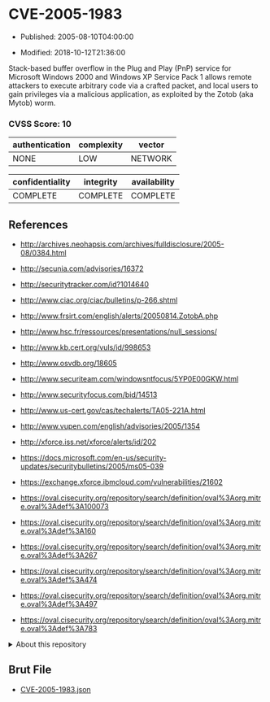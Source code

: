 # CVE-2005-1983

- Published: 2005-08-10T04:00:00

- Modified: 2018-10-12T21:36:00

Stack-based buffer overflow in the Plug and Play (PnP) service for Microsoft Windows 2000 and Windows XP Service Pack 1 allows remote attackers to execute arbitrary code via a crafted packet, and local users to gain privileges via a malicious application, as exploited by the Zotob (aka Mytob) worm.

### CVSS Score: **10**

| authentication | complexity | vector |
| --- | --- | --- |
| NONE | LOW | NETWORK |

| confidentiality | integrity | availability |
| --- | --- | --- |
| COMPLETE | COMPLETE | COMPLETE |

## References

* http://archives.neohapsis.com/archives/fulldisclosure/2005-08/0384.html

* http://secunia.com/advisories/16372

* http://securitytracker.com/id?1014640

* http://www.ciac.org/ciac/bulletins/p-266.shtml

* http://www.frsirt.com/english/alerts/20050814.ZotobA.php

* http://www.hsc.fr/ressources/presentations/null_sessions/

* http://www.kb.cert.org/vuls/id/998653

* http://www.osvdb.org/18605

* http://www.securiteam.com/windowsntfocus/5YP0E00GKW.html

* http://www.securityfocus.com/bid/14513

* http://www.us-cert.gov/cas/techalerts/TA05-221A.html

* http://www.vupen.com/english/advisories/2005/1354

* http://xforce.iss.net/xforce/alerts/id/202

* https://docs.microsoft.com/en-us/security-updates/securitybulletins/2005/ms05-039

* https://exchange.xforce.ibmcloud.com/vulnerabilities/21602

* https://oval.cisecurity.org/repository/search/definition/oval%3Aorg.mitre.oval%3Adef%3A100073

* https://oval.cisecurity.org/repository/search/definition/oval%3Aorg.mitre.oval%3Adef%3A160

* https://oval.cisecurity.org/repository/search/definition/oval%3Aorg.mitre.oval%3Adef%3A267

* https://oval.cisecurity.org/repository/search/definition/oval%3Aorg.mitre.oval%3Adef%3A474

* https://oval.cisecurity.org/repository/search/definition/oval%3Aorg.mitre.oval%3Adef%3A497

* https://oval.cisecurity.org/repository/search/definition/oval%3Aorg.mitre.oval%3Adef%3A783

<details>
<summary>About this repository</summary> 

  This repository is part of the project [Live Hack CVE](https://github.com/Live-Hack-CVE). Main website can be found [www.live-hack.org](https://www.live-hack.org) 
  
  Made by [Sn0wAlice](https://github.com/Sn0wAlice) for the people that care about security and need to have a feed of the latest CVEs. Hope you enjoy it, don't forget to star the repo and follow me on [Twitter](https://twitter.com/Sn0wAlice) and [Github](https://github.com/Sn0wAlice). And that is my [personnal website](https://www.alice-snow.me/)

  - [Home Page](https://github.com/Live-Hack-CVE)
  - [Framework](https://github.com/Live-Hack-CVE/cve-framework)
  - [CVE database](https://github.com/Live-Hack-CVE/full_database)
  - [Changelog](https://github.com/Live-Hack-CVE/Changelog)
</details>

## Brut File

* [CVE-2005-1983.json](https://raw.githubusercontent.com/Live-Hack-CVE/full_database/main/cves/2005/CVE-2005-1983.json)

